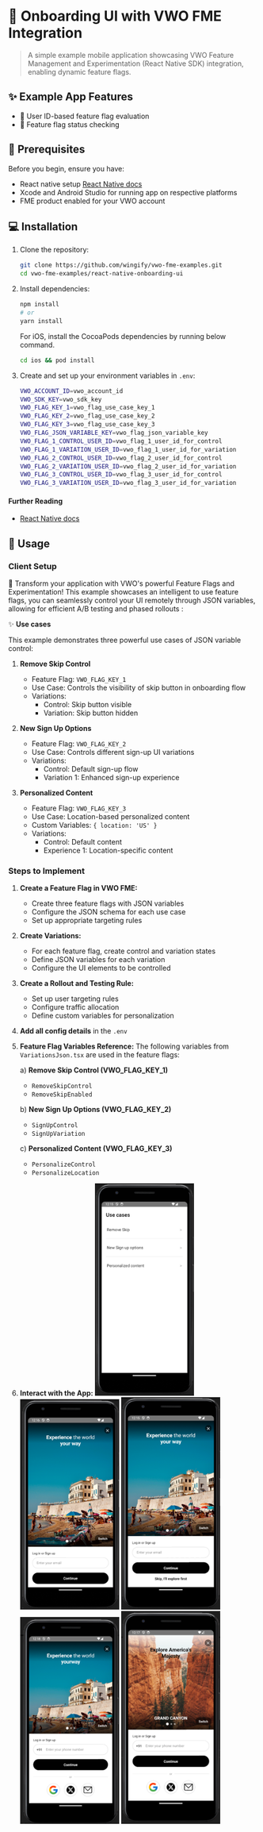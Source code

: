 # 🤖 Onboarding UI with VWO FME Integration

> A simple example mobile application showcasing VWO Feature Management and Experimentation (React Native SDK) integration, enabling dynamic feature flags.

## ✨ Example App Features

- 🎯 User ID-based feature flag evaluation
- 🚦 Feature flag status checking

## 🚀 Prerequisites

Before you begin, ensure you have:

- React native setup [React Native docs](https://reactnative.dev/docs/environment-setup)
- Xcode and Android Studio for running app on respective platforms
- FME product enabled for your VWO account

## 💻 Installation

1. Clone the repository:

    ```bash
    git clone https://github.com/wingify/vwo-fme-examples.git
    cd vwo-fme-examples/react-native-onboarding-ui
    ```

2. Install dependencies:

    ```bash
    npm install
    # or
    yarn install
    ```

    For iOS, install the CocoaPods dependencies by running below command.

    ```bash
    cd ios && pod install
    ```

3. Create and set up your environment variables in `.env`:

    ```bash
    VWO_ACCOUNT_ID=vwo_account_id
    VWO_SDK_KEY=vwo_sdk_key
    VWO_FLAG_KEY_1=vwo_flag_use_case_key_1
    VWO_FLAG_KEY_2=vwo_flag_use_case_key_2
    VWO_FLAG_KEY_3=vwo_flag_use_case_key_3
    VWO_FLAG_JSON_VARIABLE_KEY=vwo_flag_json_variable_key
    VWO_FLAG_1_CONTROL_USER_ID=vwo_flag_1_user_id_for_control
    VWO_FLAG_1_VARIATION_USER_ID=vwo_flag_1_user_id_for_variation
    VWO_FLAG_2_CONTROL_USER_ID=vwo_flag_2_user_id_for_control
    VWO_FLAG_2_VARIATION_USER_ID=vwo_flag_2_user_id_for_variation
    VWO_FLAG_3_CONTROL_USER_ID=vwo_flag_3_user_id_for_control
    VWO_FLAG_3_VARIATION_USER_ID=vwo_flag_3_user_id_for_variation
    ```

#### Further Reading

- [React Native docs](https://reactnative.dev/docs/environment-setup)

## 🔧 Usage

### Client Setup

🎨 Transform your application with VWO's powerful Feature Flags and Experimentation! This example showcases an intelligent to use feature flags, you can seamlessly control your UI remotely through JSON variables, allowing for efficient A/B testing and phased rollouts :

✨ **Use cases**

This example demonstrates three powerful use cases of JSON variable control:

1. **Remove Skip Control**
   - Feature Flag: `VWO_FLAG_KEY_1`
   - Use Case: Controls the visibility of skip button in onboarding flow
   - Variations:
     - Control: Skip button visible
     - Variation: Skip button hidden

2. **New Sign Up Options**
   - Feature Flag: `VWO_FLAG_KEY_2`
   - Use Case: Controls different sign-up UI variations
   - Variations:
     - Control: Default sign-up flow
     - Variation 1: Enhanced sign-up experience

3. **Personalized Content**
   - Feature Flag: `VWO_FLAG_KEY_3`
   - Use Case: Location-based personalized content
   - Custom Variables: `{ location: 'US' }`
   - Variations:
     - Control: Default content
     - Experience 1: Location-specific content

### Steps to Implement

1. **Create a Feature Flag in VWO FME:**
   - Create three feature flags with JSON variables
   - Configure the JSON schema for each use case
   - Set up appropriate targeting rules

2. **Create Variations:**
   - For each feature flag, create control and variation states
   - Define JSON variables for each variation
   - Configure the UI elements to be controlled

3. **Create a Rollout and Testing Rule:**
   - Set up user targeting rules
   - Configure traffic allocation
   - Define custom variables for personalization

4. **Add all config details** in the `.env`

5. **Feature Flag Variables Reference:**
   The following variables from `VariationsJson.tsx` are used in the feature flags:

   a) **Remove Skip Control (VWO_FLAG_KEY_1)**
   - `RemoveSkipControl`
   - `RemoveSkipEnabled`

   b) **New Sign Up Options (VWO_FLAG_KEY_2)**
   - `SignUpControl`
   - `SignUpVariation`

   c) **Personalized Content (VWO_FLAG_KEY_3)**
   - `PersonalizeControl`
   - `PersonalizeLocation`

6. **Interact with the App:**
   <img src="./screenshots/use-cases.png" style="width: 200px; height: auto;" alt="VWO FME Use cases"> <img src="./screenshots/flag-skip-button-enabled.png" style="width: 200px; height: auto;" alt="VWO FME Variables Configuration"> <img src="./screenshots/flag-skip-button-disabled.png" style="width: 200px; height: auto;" alt="VWO FME Variables Configuration"> <img src="./screenshots/flag-auth-options-variations.png" style="width: 200px; height: auto;" alt="VWO FME Variables Configuration"> <img src="./screenshots/flag-personalize-variation.png" style="width: 200px; height: auto;" alt="VWO FME Variables Configuration">
